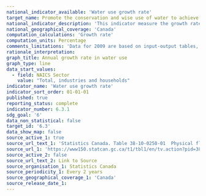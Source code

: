 ```yaml
---
national_indicator_available: 'Water use growth rate'
target_name: Promote the conservation and wise use of water to achieve a 30% reduction or increased efficiency in water use in various sectors by 2025 (based on 2009 water use levels)
national_indicator_description: 'This indicator measure the growth rate in water use in different sector of the economy as well as by households.'
national_geographical_coverage: 'Canada'
computation_calculations: 'Growth rate'
computation_units: Percentage
comments_limitations: 'Data for 2009 are based on input-output tables, while data for 2011 onwards are based on the supply and use tables: comparisons with the 2009 data should be done with caution. The estimate for water use does not include the use of water for hydro-electricity production.'
rationale_interpretation: 
graph_title: Annual growth rate in water use
graph_type: line
data_start_values:
  - field: NAICS Sector
    value: "Total, industries and households"
indicator_name: 'Water use growth rate'
indicator_sort_order: 01-01-01
published: true
reporting_status: complete
indicator_number: 6.3.1
sdg_goal: '6'
data_non_statistical: false
target_id: '6.3'
data_show_map: false
source_active_1: true
source_url_text_1: 'Statistics Canada. Table 38-10-0250-01  Physical flow account for water use (x 1,000)'
source_url_1: 'https://www150.statcan.gc.ca/t1/tbl1/en/tv.action?pid=3810025001'
source_active_2: false
source_url_text_2: Link to Source
source_organisation_1: Statistics Canada
source_periodicity_1: Every 2 years
source_geographical_coverage_1: 'Canada'
source_release_date_1: 
---
```


